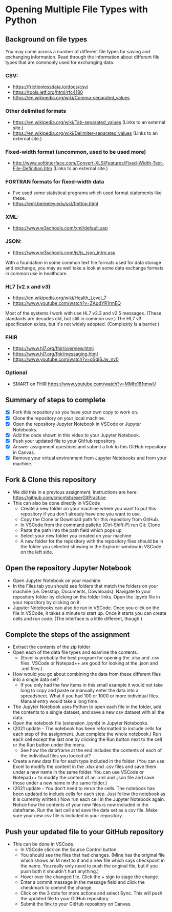 # Opening Multiple File Types with Python

## Background on file types

You may come across a number of different file types for saving and exchanging information. Read through the information about different file types that are commonly used for exchanging data.

### CSV:
* https://frictionlessdata.io/docs/csv/
* https://tools.ietf.org/html/rfc4180
* https://en.wikipedia.org/wiki/Comma-separated_values

### Other delimited formats

* https://en.wikipedia.org/wiki/Tab-separated_values (Links to an external site.)
* https://en.wikipedia.org/wiki/Delimiter-separated_values (Links to an external site.)

### Fixed-width format (uncommon, used to be used more)

* http://www.softinterface.com/Convert-XLS/Features/Fixed-Width-Text-File-Definition.htm (Links to an external site.)

### FORTRAN formats for fixed-width data 

* I've used some statistical programs which used format statements like these. 
* https://eml.berkeley.edu/sst/fmttop.html

### XML:

* https://www.w3schools.com/xml/default.asp

### JSON:

* https://www.w3schools.com/js/js_json_intro.asp

With a foundation in some common text file formats used for data storage and exchange, you may as well take a look at some data exchange formats in common use in healthcare.

### HL7 (v2.x and v3)

* https://en.wikipedia.org/wiki/Health_Level_7
* https://www.youtube.com/watch?v=ZAgdYR1rmEQ

Most of the systems I work with use HL7 v2.3 and v2.5 messages. (These standards are decades old, but still in common use.)
The HL7 v3 specification exists, but it's not widely adopted. (Complexity is a barrier.)

### FHIR

* https://www.hl7.org/fhir/overview.html
* https://www.hl7.org/fhir/messaging.html
* https://www.youtube.com/watch?v=oSqISJw_nv0

### Optional

* SMART on FHIR https://www.youtube.com/watch?v=MMfe181tmwU

## Summary of steps to complete

- [x] Fork this repository so you have your own copy to work on.
- [x] Clone the repository on your local machine. 
- [x] Open the repository Jupyter Notebook in VSCode or Jupyter Notebooks.
- [x] Add the code shown in this video to your Jupyter Notebook.
- [x] Push your updated file to your GitHub repository.
- [x] Answer assignment questions and submit a link to this GitHub repository in Canvas.
- [x] Remove your virtual environment from Jupyter Notebooks and from your machine.

## Fork & Clone this repository

* We did this in a previous assignment. Instructions are here: https://github.com/cmcntsh/exerGitPractice
* This can also be done directly in VSCode
  * Create a new folder on your machine where you want to put this repository if you don't already have one you want to use.
  * Copy the Clone or Download path for this repository from GitHub.
  * In VSCode from the command pallette (Ctrl-Shift-P) run Git: Clone
  * Paste the path into the path field which pops up
  * Select your new folder you created on your machine
  * A new folder for the repository with the repository files should be in the folder you selected showing in the Explorer window in VSCode on the left side.

## Open the repository Jupyter Notebook
* Open Jupyter Notebook on your machine.
* In the Files tab you should see folders that match the folders on your machine (i.e. Desktop, Documents, Downloads). Navigate to your repository folder by clicking on the folder links. Open the .ipynb file in your repository by clicking on it.
* Jupyter Notebooks can also be run in VSCode. Once you click on the file in VSCode, it takes a minute to start up. Once it starts you can create cells and run code. (The interface is a little different, though.)


## Complete the steps of the assignment

* Extract the contents of the zip folder
* Open each of the data file types and examine the contents.
    * (Excel is probably the best program for opening the .xlsx and .csv files. VSCode or Notepad++ are good for looking at the .json and .xml files.)
* How  would you go about combining the data from these different files into a single data set? 
    * If you only had the few items in this small example it would not take long to copy and paste or manually enter the data into a spreadsheet. What if you had 100 or 1000 or more individual files. Manual entry would take a long time.
* The Jupyter Notebook uses Python to open each file in the folder, add the contents to a single dataset, and save a new csv dataset with all the data.
* Open the notebook file (extension .ipynb) in Jupyter Notebooks.
* (2021 update - The notebook has been reformatted to include cells for each step of the assignment. Just complete the whole notebook.) Run each cell except the last one by clicking the Run button next to the cell or the Run button under the menu.
    * See how the dataframe at the end includes the contents of each of the individual files you looked at?
* Create a new data file for each type included in the folder. (You can use Excel to modify the content in the .xlsx and .csv files and save them under a new name in the same folder. You can use VSCode or Notepad++ to modify the content of an .xml and .json file and save those under a new name in the same folder.)
* (2021 update - You don't need to rerun the cells. The notebook has been updated to include cells for each step. Just follow the notebook as it is currently written.) Now run each cell in the Jupyter Notebook again. Notice how the contents of your new files is now included in the dataframe. Run the last cell and save the data set as a csv file. Make sure your new csv file is included in your repository.

## Push your updated file to your GitHub repository

* This can be done in VSCode.
  * In VSCode click on the Source Control button.
  * You should see the files that had changes. (Mine has the original file which shows an M next to it and a new file which says checkpoint in the name. You really only need to push the original file, but if you push both it shouldn't hurt anything.)
  * Hover over the changed file. Click the + sign to stage the change.
  * Enter a commit message in the message field and click the checkmark to commit the change.
  * Click on the 3 dots for more actions and select Sync. This will push the updated file to your GitHub repository.
  * Submit the link to your GitHub repository on Canvas.
  
